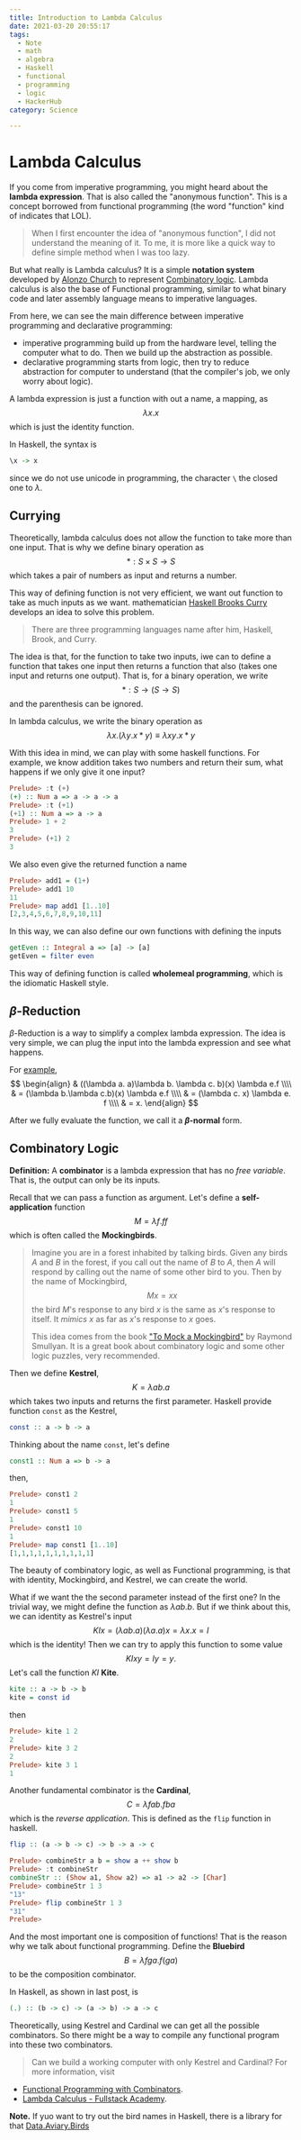 ```yaml
---
title: Introduction to Lambda Calculus
date: 2021-03-20 20:55:17
tags: 
  - Note
  - math
  - algebra
  - Haskell
  - functional
  - programming
  - logic
  - HackerHub
category: Science

---
```


# Lambda Calculus

If you come from imperative programming,
you might heard about the **lambda expression**.
That is also called the "anonymous function".
This is a concept borrowed from functional programming
(the word "function" kind of indicates that LOL).

> When I first encounter the idea of "anonymous function",
> I did not understand the meaning of it.
> To me, it is more like a quick way to define simple method when I was too lazy.

But what really is Lambda calculus?
It is a simple **notation system** developed by 
[Alonzo Church](https://en.wikipedia.org/wiki/Alonzo_Church)
to represent [Combinatory logic](https://plato.stanford.edu/entries/logic-combinatory/).
Lambda calculus is also the base of Functional programming,
similar to what binary code and later assembly language means to imperative languages.

From here, 
we can see the main difference between imperative programming and declarative programming:
* imperative programming build up from the hardware level, telling the computer what to do.
    Then we build up the abstraction as possible.
* declarative programming starts from logic,
    then try to reduce abstraction for computer to understand
    (that the compiler's job, we only worry about logic).

A lambda expression is just a function with out a name, a mapping, as
$$ \lambda x . x $$
which is just the identity function.

In Haskell, the syntax is
```haskell
\x -> x
```
since we do not use unicode in programming,
the character `\` the closed one to $\lambda$.

## Currying

Theoretically,
lambda calculus does not allow the function to take more than one input.
That is why we define binary operation as
$$ * : S \times S \rightarrow S $$
which takes a pair of numbers as input and returns a number.

This way of defining function is not very efficient,
we want out function to take as much inputs as we want.
mathematician [Haskell Brooks Curry](https://en.wikipedia.org/wiki/Haskell_Curry)
develops an idea to solve this problem.

> There are three programming languages name after him,
> Haskell, Brook, and Curry.

The idea is that,
for the function to take two inputs,
iwe can to define a function that takes one input
then returns a function that
also (takes one input and returns one output).
That is, for a binary operation, we write
$$ * : S \rightarrow (S \rightarrow S) $$
and the parenthesis can be ignored.

In lambda calculus, we write the binary operation as
$$ \lambda x. (\lambda y. x * y) \equiv \lambda xy. x * y $$

With this idea in mind, we can play with some haskell functions.
For example, we know addition takes two numbers and return their sum,
what happens if we only give it one input?

```haskell
Prelude> :t (+)
(+) :: Num a => a -> a -> a
Prelude> :t (+1)
(+1) :: Num a => a -> a
Prelude> 1 + 2
3
Prelude> (+1) 2
3
```

We also even give the returned function a name

```haskell
Prelude> add1 = (1+)
Prelude> add1 10
11
Prelude> map add1 [1..10]
[2,3,4,5,6,7,8,9,10,11]
```

In this way, we can also define our own functions with defining the inputs

```haskell
getEven :: Integral a => [a] -> [a]
getEven = filter even
```

This way of defining function is called **wholemeal programming**,
which is the idiomatic Haskell style.

## $\beta$-Reduction

$\beta$-Reduction is a way to simplify a complex lambda expression.
The idea is very simple,
we can plug the input into the lambda expression and see what happens.

For [example](https://www.youtube.com/watch?v=3VQ382QG-y4&t=561s),
$$
\begin{align}
    & ((\lambda a. a)\lambda b. \lambda c. b)(x) \lambda e.f \\\\
    & = (\lambda b.\lambda c.b)(x) \lambda e.f \\\\
    & = (\lambda c. x) \lambda e. f \\\\
    & = x.
\end{align}
$$

After we fully evaluate the function, we call it a **$\beta$-normal** form.

## Combinatory Logic

**Definition:**
A **combinator** is a lambda expression that has no *free variable*.
That is, the output can only be its inputs.

Recall that we can pass a function as argument.
Let's define a **self-application** function
$$ M = \lambda f. ff $$
which is often called the **Mockingbirds**.

> Imagine you are in a forest inhabited by talking birds.
> Given any birds $A$ and $B$ in the forest,
> if you call out the name of $B$ to $A$,
> then $A$ will respond by calling out the name of some other bird to you.
> Then by the name of Mockingbird,
> $$ Mx = xx $$
> the bird $M$'s response to any bird $x$ is the same as $x$'s response to itself.
> It *mimics* $x$ as far as $x$'s response to $x$ goes.
>
> This idea comes from the book 
> ["To Mock a Mockingbird"](https://en.wikipedia.org/wiki/To_Mock_a_Mockingbird)
> by Raymond Smullyan.
> It is a great book about combinatory logic and some other logic puzzles, 
> very recommended.

Then we define **Kestrel**,
$$ K = \lambda ab. a $$
which takes two inputs and returns the first parameter.
Haskell provide function `const` as the Kestrel,

```haskell
const :: a -> b -> a
```

Thinking about the name `const`, let's define
```haskell
const1 :: Num a => b -> a
```
then,
```haskell
Prelude> const1 2
1
Prelude> const1 5
1
Prelude> const1 10
1
Prelude> map const1 [1..10]
[1,1,1,1,1,1,1,1,1,1]
```

The beauty of combinatory logic, as well as Functional programming,
is that
with identity, Mockingbird, and Kestrel, we can create the world.

What if we want the the second parameter instead of the first one?
In the trivial way, we might define the function as $\lambda ab. b$.
But if we think about this, we can identity as  Kestrel's input
$$ KIx = (\lambda ab. a)(\lambda a. a)x = \lambda x.x = I  $$
which is the identity!
Then we can try to apply this function to some value
$$ KIxy = Iy = y. $$
Let's call the function $KI$  **Kite**.

```haskell
kite :: a -> b -> b
kite = const id
```
then 
``` haskell
Prelude> kite 1 2
2
Prelude> kite 3 2
2
Prelude> kite 3 1
1
```

Another fundamental combinator is the **Cardinal**, 
$$ C = \lambda fab. fba $$
which is the *reverse application*.
This is defined as the `flip` function in haskell.

```haskell
flip :: (a -> b -> c) -> b -> a -> c
```

```haskell
Prelude> combineStr a b = show a ++ show b
Prelude> :t combineStr 
combineStr :: (Show a1, Show a2) => a1 -> a2 -> [Char]
Prelude> combineStr 1 3
"13"
Prelude> flip combineStr 1 3
"31"
Prelude> 
```

And the most important one is composition of functions!
That is the reason why we talk about functional programming.
Define the **Bluebird**
$$ B = \lambda fga . f(ga) $$
to be the composition combinator.

In Haskell, as shown in last post, is

```haskell
(.) :: (b -> c) -> (a -> b) -> a -> c
```

Theoretically,
using Kestrel and Cardinal we can get all the possible combinators.
So there might be a way to compile any functional program into these two combinators.
> Can we build a working computer with only Kestrel and Cardinal?
For more information, visit
* [Functional Programming with Combinators](https://core.ac.uk/download/pdf/82459455.pdf).
* [Lambda Calculus - Fullstack Academy](https://www.youtube.com/watch?v=3VQ382QG-y4&t=561s).

**Note.**
If yuo want to try out the bird names in Haskell,
there is a library for that
[Data.Aviary.Birds](https://hackage.haskell.org/package/data-aviary-0.4.0/docs/Data-Aviary-Birds.html)



